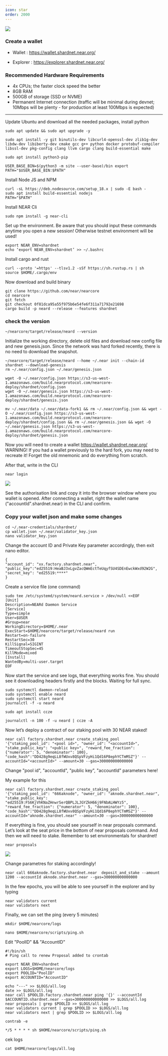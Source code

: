 ```yaml
---
icon: star
order: 2000
---
```

![](/static/image3.png)

### Create a wallet
- Wallet : https://wallet.shardnet.near.org/

- Explorer : https://explorer.shardnet.near.org/


### Recommended Hardware Requirements 
 - 4x CPUs; the faster clock speed the better
 - 8GB RAM
 - 500GB of storage (SSD or NVME)
 - Permanent Internet connection (traffic will be minimal during devnet; 10Mbps will be plenty - for production at least 100Mbps is expected)
 ---

Update Ubuntu and download all the needed packages, install python

```
sudo apt update && sudo apt upgrade -y

sudo apt install -y git binutils-dev libcurl4-openssl-dev zlib1g-dev libdw-dev libiberty-dev cmake gcc g++ python docker protobuf-compiler libssl-dev pkg-config clang llvm cargo clang build-essential make

sudo apt install python3-pip 

USER_BASE_BIN=$(python3 -m site --user-base)/bin export PATH="$USER_BASE_BIN:$PATH"
```

Install Node JS and NPM
```
curl -sL https://deb.nodesource.com/setup_18.x | sudo -E bash - 
sudo apt install build-essential nodejs 
PATH="$PATH"
```

Install NEAR Cli
```
sudo npm install -g near-cli
```

Set up the environment. Be aware that you should input these commands anytime you open a new session! Otherwise testnet environment will be used!
```
export NEAR_ENV=shardnet 
echo ‘export NEAR_ENV=shardnet’ >> ~/.bashrc
```

Install cargo and rust
```
curl --proto '=https' --tlsv1.2 -sSf https://sh.rustup.rs | sh
source $HOME/.cargo/env
```

Now download and build binary
```
git clone https://github.com/near/nearcore 
cd nearcore 
git fetch 
git checkout 0f81dca95a55f975b6e54fe6f311a71792e21698
cargo build -p neard --release --features shardnet
```
### check the version
```
~/nearcore/target/release/neard --version
```

Initialize the working directory, delete old files and download new config file and new genesis.json. Since the network was hard forked recently, there is no need to download the snapshot.

```
~/nearcore/target/release/neard --home ~/.near init --chain-id shardnet --download-genesis 
rm ~/.near/config.json ~/.near/genesis.json
```
```
wget -O ~/.near/config.json https://s3-us-west-1.amazonaws.com/build.nearprotocol.com/nearcore-deploy/shardnet/config.json 
wget -O ~/.near/genesis.json https://s3-us-west-1.amazonaws.com/build.nearprotocol.com/nearcore-deploy/shardnet/genesis.json
```
```
mv ~/.near/data ~/.near/data-fork1 && rm ~/.near/config.json && wget -O ~/.near/config.json https://s3-us-west-1.amazonaws.com/build.nearprotocol.com/nearcore-deploy/shardnet/config.json && rm ~/.near/genesis.json && wget -O ~/.near/genesis.json https://s3-us-west-1.amazonaws.com/build.nearprotocol.com/nearcore-deploy/shardnet/genesis.json
```

Now you will need to create a wallet https://wallet.shardnet.near.org/
WARNING! If you had a wallet previously to the hard fork, you may need to recreate it! Forget the old mnemonic and do everything from scratch.

After that, write in the CLI
```
near login
```
![](/static/image1.png)

See the authorisation link and copy it into the browser window where you wallet is opened. After connecting a wallet, right the wallet name ("accountId".shardnet.near) in the CLI and confirm.

### Copy your wallet json and make some changes

```
cd ~/.near-credentials/shardnet/
cp wallet.json ~/.near/validator_key.json
nano validator_key.json
```
Change the account ID and Private Key parameter accordingly, then exit nano editor.
```
{ 
"account_id": "xx.factory.shardnet.near", 
"public_key":"ed25519:HeaBJ3xLgvZacQWmEctTeUqyfSU4SDEnEwckWxd92W2G", "secret_key": "ed25519:****" 
}
```

Create a service file (one command)
```
sudo tee /etc/systemd/system/neard.service > /dev/null <<EOF 
[Unit] 
Description=NEARd Daemon Service 
[Service] 
Type=simple 
User=$USER
#Group=near 
WorkingDirectory=$HOME/.near
ExecStart=$HOME/nearcore/target/release/neard run 
Restart=on-failure 
RestartSec=30 
KillSignal=SIGINT 
TimeoutStopSec=45 
KillMode=mixed 
[Install] 
WantedBy=multi-user.target 
EOF
```

Now start the service and see logs, that everything works fine. You should see it downloading headers firstly and the blocks. Waiting for full sync.

```
sudo systemctl daemon-reload 
sudo systemctl enable neard 
sudo systemctl start neard
journalctl -f -u neard
```

```
sudo apt install ccze

journalctl -n 100 -f -u neard | ccze -A
```

Now let’s deploy a contract of our staking pool with 30 NEAR staked!
```
near call factory.shardnet.near create_staking_pool '{"staking_pool_id": "<pool id>", "owner_id": "<accountId>", "stake_public_key": "<public key>", "reward_fee_fraction": {"numerator": 5, "denominator": 100}, "code_hash":"DD428g9eqLL8fWUxv8QSpVFzyHi1Qd16P8ephYCTmMSZ"}' --accountId="<accountId>" --amount=30 --gas=300000000000000
```

Change "pool id", "accountId", "public key", "accountId" parameters here!

My example for this

```
near call factory.shardnet.near create_staking_pool '{"staking_pool_id": "666aknode", "owner_id": "aknode.shardnet.near", "stake_public_key": "ed25519:FS6KjVhKNaZHnwrSerQBPLJLJGYZkH66j9FNbALHWYz5", "reward_fee_fraction": {"numerator": 5, "denominator": 100}, "code_hash":"DD428g9eqLL8fWUxv8QSpVFzyHi1Qd16P8ephYCTmMSZ"}' --accountId="aknode.shardnet.near" --amount=30 --gas=300000000000000
```

If everything is fine, you should see yourself in near proposals command. Let’s look at the seat price in the bottom of near proposals command. And then we will need to stake. Remember to set environmentals for shardnet!

```
near proposals
```
![](/static/image2.png)

Change parametres for staking accordingly!

```
near call 666aknode.factory.shardnet.near  deposit_and_stake --amount 1200 --accountId aknode.shardnet.near --gas=300000000000000
```

In the few epochs, you will be able to see yourself in the explorer and by typing

```
near validators current 
near validators next
```

Finally, we can set the ping (every 5 minutes)
```
mkdir $HOME/nearcore/logs
```
```
nano $HOME/nearcore/scripts/ping.sh
```
Edit "PoolID" && "AccountID"
```
#!/bin/sh
# Ping call to renew Proposal added to crontab

export NEAR_ENV=shardnet
export LOGS=$HOME/nearcore/logs
export POOLID="PoolID"
export ACCOUNTID="AccountID"

echo "---" >> $LOGS/all.log
date >> $LOGS/all.log
near call $POOLID.factory.shardnet.near ping '{}' --accountId $ACCOUNTID.shardnet.near --gas=300000000000000 >> $LOGS/all.log
near proposals | grep $POOLID >> $LOGS/all.log
near validators current | grep $POOLID >> $LOGS/all.log
near validators next | grep $POOLID >> $LOGS/all.log
```
```
contrab -e
```
```
*/5 * * * * sh $HOME/nearcore/scripts/ping.sh
```

cek logs
```
cat $HOME/nearcore/logs/all.log
```

